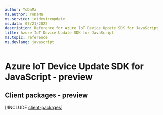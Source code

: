 ```yaml
---
author: YoDaMa
ms.author: YoDaMa
ms.service: iotdeviceupdate
ms.data: 07/21/2022
description: Reference for Azure IoT Device Update SDK for JavaScript
title: Azure IoT Device Update SDK for JavaScript
ms.topic: reference
ms.devlang: javascript
---
```

# Azure IoT Device Update SDK for JavaScript - preview

## Client packages - preview
[!INCLUDE [client-packages](iot-device-update-client-index.md)]